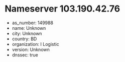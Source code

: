 # Nameserver 103.190.42.76

* as_number: 149988
* name: Unknown
* city: Unknown
* country: BD
* organization: I Logistic
* version: Unknown
* dnssec: true
